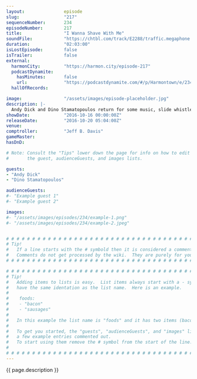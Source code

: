 ```yaml
---
layout:               episode
slug:                 "217"
sequenceNumber:       234
episodeNumber:        217
title:                "I Wanna Shave With Me"
soundFile:            "https://chtbl.com/track/E2288/traffic.megaphone.fm/STA6091559969.mp3"
duration:             "02:03:00"
isLostEpisode:        false
isTrailer:            false
external:
  harmonCity:         "https://harmon.city/episode-217"
  podcastDynamite:
    hasMinutes:       false
    url:              "https://podcastdynamite.com/#/p/Harmontown/e/234/217"
  hallOfRecords:      

image:                "/assets/images/episode-placeholder.jpg"
description: |-
  Andy Dick and Dino Stamatopoulos return for some music, slide whistle and some feels. Your Mayor uses the pressure valve on his brain and lets off some steam.
showDate:             "2016-10-16 00:00:00Z"
releaseDate:          "2016-10-20 05:04:00Z"
venue:                
comptroller:          "Jeff B. Davis"
gameMaster:           
hasDnD:               

# Note: Consult the "Tips" lower down the page for info on how to edit
#       the guest, audienceGuests, and images lists.

guests:
- "Andy Dick"
- "Dino Stamatopoulos"

audienceGuests:
#- "Example guest 1"
#- "Example guest 2"

images:
#- "/assets/images/episodes/234/example-1.png"
#- "/assets/images/episodes/234/example-2.jpeg"


# # # # # # # # # # # # # # # # # # # # # # # # # # # # # # # # # # # # # # # # # # # # #
# Tip!
#   If a line starts with the # symbold then it is considered a comment.
#   Comments do not get processed by the wiki.  They are purely for your information.
# # # # # # # # # # # # # # # # # # # # # # # # # # # # # # # # # # # # # # # # # # # # #

# # # # # # # # # # # # # # # # # # # # # # # # # # # # # # # # # # # # # # # # # # # # #
# Tip!
#   Adding items to lists is easy.  List items always start with a - symbol and have
#   have the same identation as the list name.  Here is an example.
#
#    foods:
#    - "bacon"
#    - "sausages"
#
#   In this example the list name is "foods" and it has two items (bacon, and sausages).
#
#   To get you started, the "guests", "audienceGuests", and "images" lists below have
#   a few example entries commented out.
#   To start using them remove the # symbol from the start of the line.
#
# # # # # # # # # # # # # # # # # # # # # # # # # # # # # # # # # # # # # # # # # # # # #
---
```


<!-- The episode description will be rendered here -->
{{ page.description }}

<!-- Add your content BELOW here -->
<!-- vvvvvvvvvvvvvvvvvvvvvvvvvvv -->




<!-- ^^^^^^^^^^^^^^^^^^^^^^^^^^^ -->
<!-- Add your content ABOVE here -->

<!-- The episode gallery will be rendered here -->